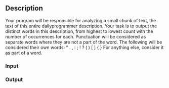 ## Description
Your program will be responsible for analyzing a small chunk of text, the text of this entire dailyprogrammer description. Your task is to output the distinct words in this description, from highest to lowest count with the number of occurrences for each. Punctuation will be considered as separate words where they are not a part of the word.
The following will be considered their own words: " . , : ; ! ? ( ) [ ] { }
For anything else, consider it as part of a word.

### Input


### Output